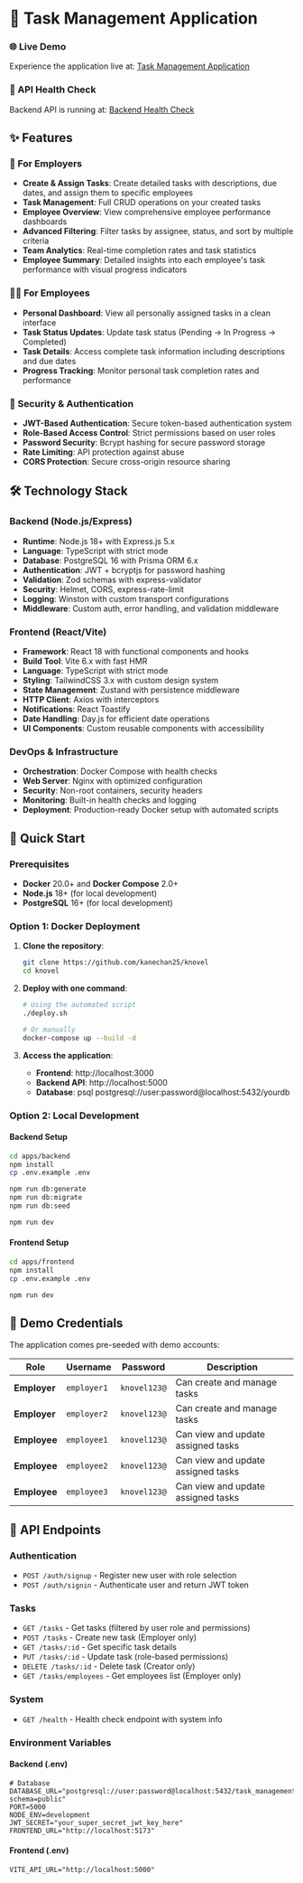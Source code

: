 # 🚀 Task Management Application

### 🌐 Live Demo

Experience the application live at: [Task Management Application](https://knovel-fe.vercel.app/)

### 🔗 API Health Check

Backend API is running at: [Backend Health Check](https://knovel-be.onrender.com/health)

## ✨ Features

### 👔 For Employers

- **Create & Assign Tasks**: Create detailed tasks with descriptions, due dates, and assign them to specific employees
- **Task Management**: Full CRUD operations on your created tasks
- **Employee Overview**: View comprehensive employee performance dashboards
- **Advanced Filtering**: Filter tasks by assignee, status, and sort by multiple criteria
- **Team Analytics**: Real-time completion rates and task statistics
- **Employee Summary**: Detailed insights into each employee's task performance with visual progress indicators

### 👨‍💻 For Employees

- **Personal Dashboard**: View all personally assigned tasks in a clean interface
- **Task Status Updates**: Update task status (Pending → In Progress → Completed)
- **Task Details**: Access complete task information including descriptions and due dates
- **Progress Tracking**: Monitor personal task completion rates and performance

### 🔐 Security & Authentication

- **JWT-Based Authentication**: Secure token-based authentication system
- **Role-Based Access Control**: Strict permissions based on user roles
- **Password Security**: Bcrypt hashing for secure password storage
- **Rate Limiting**: API protection against abuse
- **CORS Protection**: Secure cross-origin resource sharing

## 🛠 Technology Stack

### Backend (Node.js/Express)

- **Runtime**: Node.js 18+ with Express.js 5.x
- **Language**: TypeScript with strict mode
- **Database**: PostgreSQL 16 with Prisma ORM 6.x
- **Authentication**: JWT + bcryptjs for password hashing
- **Validation**: Zod schemas with express-validator
- **Security**: Helmet, CORS, express-rate-limit
- **Logging**: Winston with custom transport configurations
- **Middleware**: Custom auth, error handling, and validation middleware

### Frontend (React/Vite)

- **Framework**: React 18 with functional components and hooks
- **Build Tool**: Vite 6.x with fast HMR
- **Language**: TypeScript with strict mode
- **Styling**: TailwindCSS 3.x with custom design system
- **State Management**: Zustand with persistence middleware
- **HTTP Client**: Axios with interceptors
- **Notifications**: React Toastify
- **Date Handling**: Day.js for efficient date operations
- **UI Components**: Custom reusable components with accessibility

### DevOps & Infrastructure

- **Orchestration**: Docker Compose with health checks
- **Web Server**: Nginx with optimized configuration
- **Security**: Non-root containers, security headers
- **Monitoring**: Built-in health checks and logging
- **Deployment**: Production-ready Docker setup with automated scripts

## 🚀 Quick Start

### Prerequisites

- **Docker** 20.0+ and **Docker Compose** 2.0+
- **Node.js** 18+ (for local development)
- **PostgreSQL** 16+ (for local development)

### Option 1: Docker Deployment

1. **Clone the repository**:

   ```bash
   git clone https://github.com/kanechan25/knovel
   cd knovel
   ```

2. **Deploy with one command**:

   ```bash
   # Using the automated script
   ./deploy.sh

   # Or manually
   docker-compose up --build -d
   ```

3. **Access the application**:
   - **Frontend**: http://localhost:3000
   - **Backend API**: http://localhost:5000
   - **Database**: psql postgresql://user:password@localhost:5432/yourdb

### Option 2: Local Development

#### Backend Setup

```bash
cd apps/backend
npm install
cp .env.example .env

npm run db:generate
npm run db:migrate
npm run db:seed

npm run dev
```

#### Frontend Setup

```bash
cd apps/frontend
npm install
cp .env.example .env

npm run dev
```

## 🔐 Demo Credentials

The application comes pre-seeded with demo accounts:

| Role         | Username    | Password     | Description                        |
| ------------ | ----------- | ------------ | ---------------------------------- |
| **Employer** | `employer1` | `knovel123@` | Can create and manage tasks        |
| **Employer** | `employer2` | `knovel123@` | Can create and manage tasks        |
| **Employee** | `employee1` | `knovel123@` | Can view and update assigned tasks |
| **Employee** | `employee2` | `knovel123@` | Can view and update assigned tasks |
| **Employee** | `employee3` | `knovel123@` | Can view and update assigned tasks |

## 🔌 API Endpoints

### Authentication

- `POST /auth/signup` - Register new user with role selection
- `POST /auth/signin` - Authenticate user and return JWT token

### Tasks

- `GET /tasks` - Get tasks (filtered by user role and permissions)
- `POST /tasks` - Create new task (Employer only)
- `GET /tasks/:id` - Get specific task details
- `PUT /tasks/:id` - Update task (role-based permissions)
- `DELETE /tasks/:id` - Delete task (Creator only)
- `GET /tasks/employees` - Get employees list (Employer only)

### System

- `GET /health` - Health check endpoint with system info

### Environment Variables

#### Backend (.env)

```env
# Database
DATABASE_URL="postgresql://user:password@localhost:5432/task_management?schema=public"
PORT=5000
NODE_ENV=development
JWT_SECRET="your_super_secret_jwt_key_here"
FRONTEND_URL="http://localhost:5173"
```

#### Frontend (.env)

```env
VITE_API_URL="http://localhost:5000"
```
